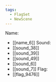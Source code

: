 ```yaml
---
tags:
  - FlagSet
  - NewScene
---
```

Name:
- [[name_6]]
Sound:
- [[sound_38]]
- [[sound_39]]
- [[sound_49]]
- [[sound_6]]
- [[sound_7]]
Flag:
- [[flag_9476]]
